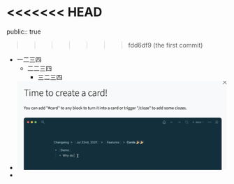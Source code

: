 <<<<<<< HEAD
=======
public:: true

>>>>>>> fdd6df9 (the first commit)
- 一二三四
	- 二二三四
		- 三二三四
- ![CleanShot 2023-09-25 at 20.34.37@2x.png](../assets/CleanShot_2023-09-25_at_20.34.37@2x_1695645298661_0.png)
-